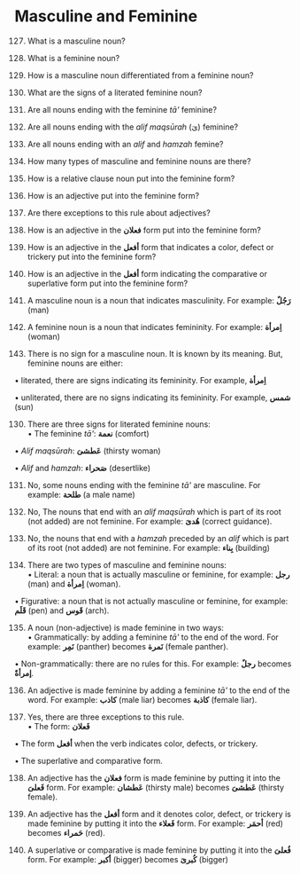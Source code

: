 Masculine and Feminine
======================

127. What is a masculine noun?

128. What is a feminine noun?

129. How is a masculine noun differentiated from a feminine noun?

130. What are the signs of a literated feminine noun?

131. Are all nouns ending with the feminine *tā'* feminine?

132. Are all nouns ending with the *alif maqsūrah* (یَ) feminine?

133. Are all nouns ending with an *alif* and *hamzah* femine?

134. How many types of masculine and feminine nouns are there?

135. How is a relative clause noun put into the feminine form?

136. How is an adjective put into the feminine form?

137. Are there exceptions to this rule about adjectives?

138. How is an adjective in the **فعلان** form put into the feminine
form?

139. How is an adjective in the **أفعل** form that indicates a color,
defect or trickery put into the feminine form?

140. How is an adjective in the **أفعل** form indicating the comparative
or superlative form put into the feminine form?

127. A masculine noun is a noun that indicates masculinity. For example:
**رَجُلٌ** (man)

128. A feminine noun is a noun that indicates femininity. For example:
**اِمرأة** (woman)

129. There is no sign for a masculine noun. It is known by its meaning.
But, feminine nouns are either:

• literated, there are signs indicating its femininity. For example,
**اِمرأة**

• unliterated, there are no signs indicating its femininity. For
example, **شمس** (sun)

130. There are three signs for literated feminine nouns:  
 • The feminine *tā'*: **نعمة** (comfort)

• *Alif maqsūrah*: **عَطشیَ** (thirsty woman)

• *Alif* and *hamzah*: **صَحراء** (desertlike)

131. No, some nouns ending with the feminine *tā'* are masculine. For
example: **طلحة** (a male name)

132. No, The nouns that end with an *alif maqsūrah* which is part of its
root (not added) are not feminine. For example: **هُدیَ** (correct
guidance).

133. No, the nouns that end with a *hamzah* preceded by an *alif* which
is part of its root (not added) are not feminine. For example: **بِناء**
(building)

134. There are two types of masculine and feminine nouns:  
 • Literal: a noun that is actually masculine or feminine, for example:
**رجل** (man) and **اِمرأة** (woman).

• Figurative: a noun that is not actually masculine or feminine, for
example: **قَلَم** (pen) and **قَوس** (arch).

135. A noun (non-adjective) is made feminine in two ways:  
 • Grammatically: by adding a feminine *tā'* to the end of the word. For
example: **نَمِر** (panther) becomes **نَمرة** (female panther).

• Non-grammatically: there are no rules for this. For example: **رجلٌ**
becomes **إمرأةٌ**.

136. An adjective is made feminine by adding a feminine *tā'* to the end
of the word. For example: **کاذب** (male liar) becomes **کاذبة** (female
liar).

137. Yes, there are three exceptions to this rule.  
 • The form: **فَعلان**

• The form **أفعل** when the verb indicates color, defects, or trickery.

• The superlative and comparative form.

138. An adjective has the **فعلان** form is made feminine by putting it
into the **فَعلیَ** form. For example: **عَطشان** (thirsty male) becomes
**عَطشیَ** (thirsty female).

139. An adjective has the **أفعل** form and it denotes color, defect, or
trickery is made feminine by putting it into the **فَعلاء** form. For
example: **أحمَر** (red) becomes **حَمراء** (red).

140. A superlative or comparative is made feminine by putting it into
the **فُعلیَ** form. For example: **أکبر** (bigger) becomes **کُبریَ**
(bigger)


